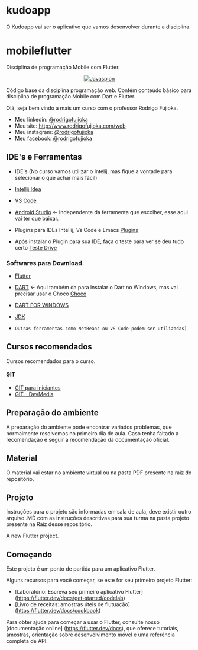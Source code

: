 # kudoapp

O Kudoapp vai ser o aplicativo que vamos desenvolver durante a disciplina. 

# mobileflutter
Disciplina de programação Mobile com Flutter. 


<p align="center">	
<a href="http://www.rodrigofujioka.com/" target="_blank"><img src="https://github.com/rodrigofujioka/javabasico/blob/master/resources/javaspion.png" alt="Javaspion" /></a>
</p>
     
Código base da disciplina programação web. 
Contém conteúdo básico para disciplina de programação Mobile com  Dart e Flutter. 


Olá, seja bem vindo a mais um curso com o professor Rodrigo Fujioka. 

* Meu linkedin: [@rodrigofujioka](https://www.linkedin.com/in/rodrigofujioka/)
* Meu site: http://www.rodrigofujioka.com/web
* Meu instagram: [@rodrigofujioka](https://www.instagram.com/rodrigofujioka) 
* Meu facebook: [@rodrigofujioka](https://www.facebook.com/rodrigofujioka)

## IDE's e Ferramentas 

* IDE's (No curso vamos utilizar o Intelij, mas fique a vontade para selecionar o que achar mais fácil)
- [Intellij Idea](https://www.jetbrains.com/idea/) 
- [VS Code](https://code.visualstudio.com/)
- [Android Studio](https://developer.android.com/studio)  <- Independente da ferramenta que escolher, esse aqui vai ter que baixar. 

- Plugins para IDEs Intellij, Vs Code e Emacs [Plugins](https://flutter.dev/docs/get-started/editor?)
- Após instalar o Plugin para sua IDE, faça o teste para ver se deu tudo certo [Teste Drive]( https://flutter.dev/docs/get-started/test-drive?tab=androidstudio) 

### Softwares para Download. 

- [Flutter](https://flutter.dev/docs/get-started/install)
- [DART](https://dart.dev/get-dart)  <- Aqui também da para instalar o Dart no Windows, mas vai precisar usar o Choco [Choco](https://chocolatey.org/)
- [DART FOR WINDOWS](http://gekorm.com/dart-windows/)
- [JDK](https://jdk.java.net/java-se-ri/11)

- ```Outras ferramentas como NetBeans ou VS Code podem ser utilizadas)```

## Cursos recomendados

Cursos recomendados para o curso. 

#### GIT
- [GIT para iniciantes](https://www.udemy.com/git-e-github-para-iniciantes/)
- [GIT - DevMedia](https://www.devmedia.com.br/guia/git-e-github/37585)


## Preparação do ambiente

A preparação do ambiente pode encontrar variados problemas, que normalmente resolvemos no primeiro dia de aula. Caso tenha faltado a recomendação é seguir a recomendação da documentação oficial. 

## Material
 
 O material vai estar no ambiente virtual ou na pasta PDF presente na raiz do repositório. 

## Projeto
Instruções para o projeto são informadas em sala de aula, deve existir outro arquivo .MD com as 
instruções descritivas para sua turma na pasta projeto presente na Raiz desse repositório. 



A new Flutter project.

## Começando

Este projeto é um ponto de partida para um aplicativo Flutter.

Alguns recursos para você começar, se este for seu primeiro projeto Flutter:

- [Laboratório: Escreva seu primeiro aplicativo Flutter] (https://flutter.dev/docs/get-started/codelab)
- [Livro de receitas: amostras úteis de flutuação] (https://flutter.dev/docs/cookbook)

Para obter ajuda para começar a usar o Flutter, consulte nosso
[documentação online] (https://flutter.dev/docs), que oferece tutoriais,
amostras, orientação sobre desenvolvimento móvel e uma referência completa de API.
